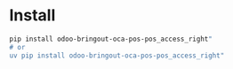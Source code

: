 # Install

```bash
pip install odoo-bringout-oca-pos-pos_access_right"
# or
uv pip install odoo-bringout-oca-pos-pos_access_right"
```
